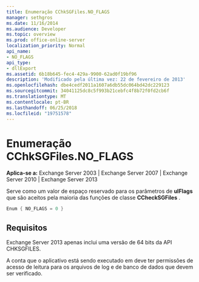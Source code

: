 ```yaml
---
title: Enumeração CChkSGFiles.NO_FLAGS
manager: sethgros
ms.date: 11/16/2014
ms.audience: Developer
ms.topic: overview
ms.prod: office-online-server
localization_priority: Normal
api_name:
- NO_FLAGS
api_type:
- dllExport
ms.assetid: 6b18b645-fec4-429a-9900-62ad0f19bf96
description: 'Modificado pela última vez: 22 de fevereiro de 2013'
ms.openlocfilehash: dbe4cedf2011a1607a6db55dc064bd42dc229123
ms.sourcegitcommit: 34041125dc8c5f993b21cebfc4f8b72f0fd2cb6f
ms.translationtype: MT
ms.contentlocale: pt-BR
ms.lasthandoff: 06/25/2018
ms.locfileid: "19751578"
---
```

# <a name="cchksgfilesnoflags-enumeration"></a>Enumeração CChkSGFiles.NO_FLAGS

**Aplica-se a:** Exchange Server 2003 | Exchange Server 2007 | Exchange Server 2010 | Exchange Server 2013
  
Serve como um valor de espaço reservado para os parâmetros de **ulFlags** que são aceitos pela maioria das funções de classe **CCheckSGFiles** . 
  
```cs
Enum { NO_FLAGS = 0 }

```

## <a name="requirements"></a>Requisitos

Exchange Server 2013 apenas inclui uma versão de 64 bits da API CHKSGFILES.
  
A conta que o aplicativo está sendo executado em deve ter permissões de acesso de leitura para os arquivos de log e de banco de dados que devem ser verificado.
  

